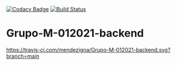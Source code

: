 [![Codacy Badge](https://api.codacy.com/project/badge/Grade/58530d65dc7243b598b3d3feadd9678e)](https://app.codacy.com/gh/mendezigna/Grupo-M-012021-backend?utm_source=github.com&utm_medium=referral&utm_content=mendezigna/Grupo-M-012021-backend&utm_campaign=Badge_Grade_Settings)
[![Build Status](https://travis-ci.com/mendezigna/Grupo-M-012021-backend.svg?branch=main)](https://travis-ci.com/mendezigna/Grupo-M-012021-backend)
# Grupo-M-012021-backend
https://travis-ci.com/mendezigna/Grupo-M-012021-backend.svg?branch=main
